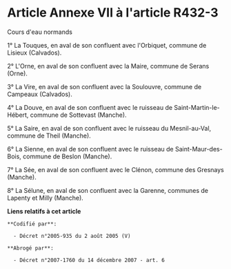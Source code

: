 # Article Annexe VII à l'article R432-3

Cours d'eau normands 

1° La Touques, en aval de son confluent avec l'Orbiquet, commune de Lisieux (Calvados).

2° L'Orne, en aval de son confluent avec la Maire, commune de Serans (Orne).

3° La Vire, en aval de son confluent avec la Soulouvre, commune de Campeaux (Calvados).

4° La Douve, en aval de son confluent avec le ruisseau de Saint-Martin-le-Hébert, commune de Sottevast (Manche).

5° La Saire, en aval de son confluent avec le ruisseau du Mesnil-au-Val, commune de Theil (Manche).

6° La Sienne, en aval de son confluent avec le ruisseau de Saint-Maur-des-Bois, commune de Beslon (Manche).

7° La Sée, en aval de son confluent avec le Clénon, commune des Gresnays (Manche).

8° La Sélune, en aval de son confluent avec la Garenne, communes de Lapenty et Milly (Manche).

**Liens relatifs à cet article**

	**Codifié par**:

	  - Décret n°2005-935 du 2 août 2005 (V)

	**Abrogé par**:

	  - Décret n°2007-1760 du 14 décembre 2007 - art. 6
